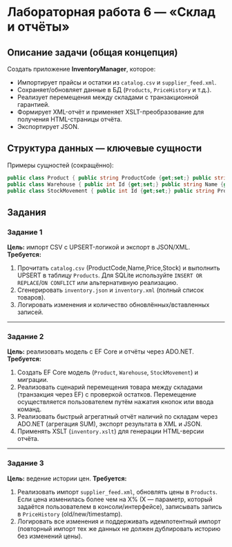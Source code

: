 # Лабораторная работа 6 — «Склад и отчёты»

## Описание задачи (общая концепция)
Создать приложение **InventoryManager**, которое:
- Импортирует прайсы и остатки из `catalog.csv` и `supplier_feed.xml`.
- Сохраняет/обновляет данные в БД (`Products`, `PriceHistory` и т.д.).
- Реализует перемещения между складами с транзакционной гарантией.
- Формирует XML-отчёт и применяет XSLT-преобразование для получения HTML-страницы отчёта.
- Экспортирует JSON.

## Структура данных — ключевые сущности
Примеры сущностей (сокращённо):
```csharp
public class Product { public string ProductCode {get;set;} public string Name {get;set;} public decimal Price {get;set;} public int Stock {get;set;} }
public class Warehouse { public int Id {get;set;} public string Name {get;set;} }
public class StockMovement { public int Id {get;set;} public string ProductCode {get;set;} public int FromWarehouseId {get;set;} public int ToWarehouseId {get;set;} public int Quantity {get;set;} public DateTime When {get;set;} }
```

## Задания
### Задание 1
**Цель:** импорт CSV с UPSERT-логикой и экспорт в JSON/XML.
**Требуется:**
1. Прочитать `catalog.csv` (ProductCode,Name,Price,Stock) и выполнить UPSERT в таблицу `Products`. Для SQLite используйте `INSERT OR REPLACE`/`ON CONFLICT` или альтернативную реализацию.
2. Сгенерировать `inventory.json` и `inventory.xml` (полный список товаров).
3. Логировать изменения и количество обновлённых/вставленных записей.

---
### Задание 2
**Цель:** реализовать модель с EF Core и отчёты через ADO.NET.
**Требуется:**
1. Создать EF Core модель (`Product`, `Warehouse`, `StockMovement`) и миграции.
2. Реализовать сценарий перемещения товара между складами (транзакция через EF) с проверкой остатков. Перемещение осуществляется пользователем путём нажатия кнопок или ввода команд.
3. Реализовать быстрый агрегатный отчёт наличий по складам через ADO.NET (агрегация SUM), экспорт результата в XML и JSON.
4. Применять XSLT (`inventory.xslt`) для генерации HTML-версии отчёта.

---
### Задание 3
**Цель:** ведение истории цен.
**Требуется:**
1. Реализовать импорт `supplier_feed.xml`, обновлять цены в `Products`. Если цена изменилась более чем на X% (X — параметр, который задаётся пользователем в консоли/интерфейсе), записывать запись в `PriceHistory` (old/new/timestamp).
2. Логировать все изменения и поддерживать идемпотентный импорт (повторный импорт тех же данных не должен дублировать историю без изменений цены).

